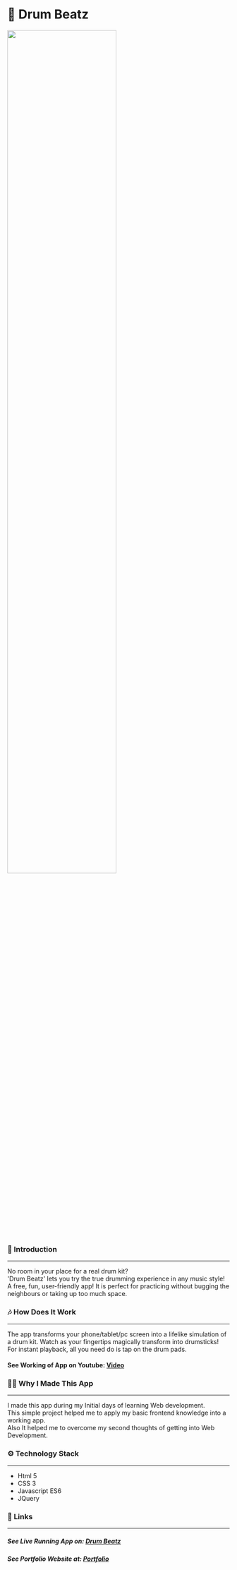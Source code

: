 # 🥁 Drum Beatz 
<p align="left">
  <img width="70%%" src="https://i.ibb.co/p4P5WVL/drum.png">
</p>

### 🌟 Introduction 
---
No room in your place for a real drum kit?
<br/>
 'Drum Beatz' lets you try the true drumming experience in any music style! 
 <br/>
 A free, fun, user-friendly app! 
It is perfect for practicing without bugging the neighbours or taking up too much space.

### 🎶 How Does It Work 
---
The app transforms your phone/tablet/pc screen into a lifelike simulation of a drum kit. Watch as your fingertips magically transform into drumsticks! For instant playback, all you need do is tap on the drum pads.

#### See Working of App on Youtube: [Video](https://youtu.be/I-RC-nIkPDo "Video")

### 👨‍💻 Why I Made This App 
---
I made this app during my Initial days of learning Web development. <br/>
This simple project helped me to apply my basic frontend knowledge into a working app.<br/>
Also It helped me to overcome my second thoughts of getting into Web Development.

### ⚙️ Technology Stack 
---
- Html 5
- CSS 3
- Javascript ES6
- JQuery

### 🔗 Links 
---
##### See Live Running App on:  [Drum Beatz](https://imdude001.github.io/Drum-Beatz/ "Drum Beatz") 
##### See Portfolio Website at: [Portfolio](https://devstardude.web.app/ "Portfolio")

